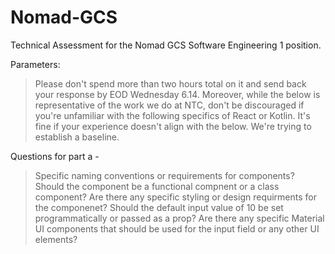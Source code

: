 # Nomad-GCS
Technical Assessment for the Nomad GCS Software Engineering 1 position. 

Parameters: 
> Please don't spend more than two hours total on it and send back your response by EOD Wednesday 6.14.  Moreover, while the below is representative of the work we do at NTC, don't be discouraged if you're unfamiliar with the following specifics of React or Kotlin.  It's fine if your experience doesn't align with the below.  We're trying to establish a baseline.  

Questions for part a -
> Specific naming conventions or requirements for components?
> Should the component be a functional compnent or a class component?
> Are there any specific styling or design requirments for the componenet?
> Should the default input value of 10 be set programmatically or passed as a prop?
> Are there any specific Material UI components that should be used for the input field or any other UI elements?
